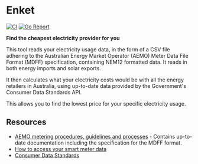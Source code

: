 # Enket
[![CI](https://github.com/georgesolomos/enket/actions/workflows/ci.yml/badge.svg)](https://github.com/georgesolomos/enket/actions/workflows/ci.yml)
[![Go Report](https://goreportcard.com/badge/github.com/georgesolomos/enket)](https://goreportcard.com/report/github.com/georgesolomos/enket)


**Find the cheapest electricity provider for you**

This tool reads your electricity usage data, in the form of a CSV file adhering to the
Australian Energy Market Operator (AEMO) Meter Data File Format (MDFF) specification, containing
NEM12 formatted data. It reads in both energy imports and solar exports.

It then calculates what your electricity costs would be with all the energy retailers in Australia,
using up-to-date data provided by the Government's Consumer Data Standards API.

This allows you to find the lowest price for your specific electricity usage.

## Resources
- [AEMO metering procedures, guidelines and processes](https://aemo.com.au/energy-systems/electricity/national-electricity-market-nem/market-operations/retail-and-metering/metering-procedures-guidelines-and-processes) - Contains up-to-date documentation including the specification for the MDFF format.
- [How to access your smart meter data](https://support.solarquotes.com.au/hc/en-us/articles/360001312176-How-to-access-your-smart-meter-data-)
- [Consumer Data Standards](https://consumerdatastandardsaustralia.github.io/standards)
